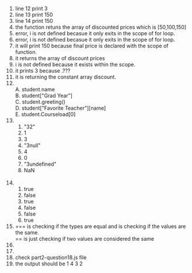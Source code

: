 <ol>
  <li>line 12 print 3 </li>
  <li>line 13 print 150</li>
  <li>line 14 print 150</li>
  <li>the function retuns the array of discounted prices which is [50,100,150]</li>
  <li>error, i is not defined becasue it only exits in the scope of for loop.</li>
  <li>error, i is not defined becasue it only exits in the scope of for loop.</li>
  <li>it will print 150 because final price is declared with the scope of function. </li>
  <li>it returns the array of discount prices </li>
  <li>i is not defined because it exists within the scope.</li>
  <li>it prints 3 because .???</li>
  <li>it is returning the constant array discount. </li>
  <li><br>
  A. student.name
  <br>
  B. student["Grad Year"]
  <br>
  C. student.greeting()
  <br>
  D. student["Favorite Teacher"][name]
  <br>
  E. student.Courseload[0]
  <br>
  
  
  </li>
  <li>
     <ol><li>"32"</li>
     <li>1</li>
     <li>3</li>
     <li>"3null"</li>
     <li>4</li>
      <li>0</li>
     <li>"3undefined"</li>
     <li>NaN</li>
     </ol>
  </li>
  <br>
  <li>   <ol><li>true</li>
     <li>false</li>
     <li>true</li>
     <li>false</li>
     <li>false</li>
     <li>true</li>
     </ol>
  
  </li>
  <li>=== is checking if the types are equal and is checking if the values are the same.
  <br>
  == is just checking if two values are considered the same </li>
  <li></li>
  <li></li>
  <li>check part2-question18.js file </li>
  <li>the output should be 1 4 3 2 </li>

</ol>


<!--- it will print 150 because final price is declared with the scope of function. 
it returns the array of discount prices -->


